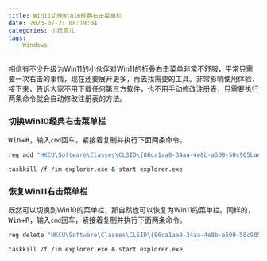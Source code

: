 ```yaml
---
title: Win11切换Win10经典右击菜单栏
date: 2023-07-21 08:19:04
categories: 小玩意儿
tags:
  - Windows
---
```


相信有不少升级为Win11的小伙伴对Win11的折叠右击菜单非常不舒服，平常只需要一次右击的事情，现在还要展开更多，再去找需要的工具。非常影响使用体验，接下来，告诉大家不用下载任何第三方软件，也不用手动修改注册表，只需要执行两条命令就会自动修改注册表的方法。

### 切换Win10经典右击菜单栏

<kbd>Win</kbd>+<kbd>R</kbd>，输入`cmd`回车，紧接着复制并执行下面两条命令。

<!-- more -->

```bash
reg add "HKCU\Software\Classes\CLSID\{86ca1aa0-34aa-4e8b-a509-50c905bae2a2}\InprocServer32" /f /ve
```

```bash
taskkill /f /im explorer.exe & start explorer.exe
```

### 恢复Win11右击菜单栏

既然可以切换到Win10的菜单栏，那自然也可以恢复为Win11的菜单栏。同样的，<kbd>Win</kbd>+<kbd>R</kbd>，输入`cmd`回车，紧接着复制并执行下面两条命令。

```bash
reg delete "HKCU\Software\Classes\CLSID\{86ca1aa0-34aa-4e8b-a509-50c905bae2a2}" /f
```

```bash
taskkill /f /im explorer.exe & start explorer.exe
```